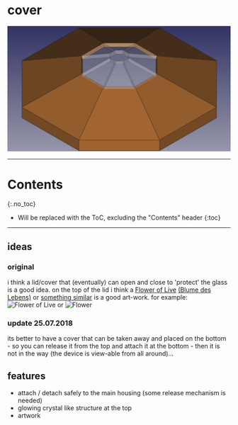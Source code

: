 # cover
<!--lint disable list-item-indent-->
<!--lint disable list-item-bullet-indent-->

![cover](cover.png)

---
# Contents
{:.no_toc}

* Will be replaced with the ToC, excluding the "Contents" header
{:toc}
---

## ideas
### original
i think a lid/cover that (eventually) can open and close to 'protect' the glass is a good idea.
on the top of the lid i think a [Flower of Live](https://en.wikipedia.org/wiki/Overlapping_circles_grid) [(Blume des Lebens)](https://de.wikipedia.org/wiki/Blume_des_Lebens) or [something similar](https://openclipart.org/detail/17495/decorative-flower) is a good art-work.
for example:
![Flower of Live](https://upload.wikimedia.org/wikipedia/commons/0/08/Flower-of-Life-small.svg)
or
![Flower](https://openclipart.org/download/17495/lemmling-Decorative-flower.svg)

### update 25.07.2018
its better to have a cover that can be taken away and placed on the bottom -
so you can release it from the top and attach it at the bottom -
then it is not in the way (the device is view-able from all around)...

## features
- attach / detach safely to the main housing (some release mechanism is needed)
- glowing crystal like structure at the top
- artwork
